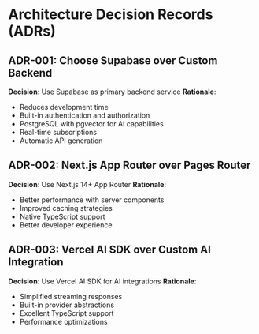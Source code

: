 # Architecture Decision Records (ADRs)

## ADR-001: Choose Supabase over Custom Backend

**Decision**: Use Supabase as primary backend service
**Rationale**:

- Reduces development time
- Built-in authentication and authorization
- PostgreSQL with pgvector for AI capabilities
- Real-time subscriptions
- Automatic API generation

## ADR-002: Next.js App Router over Pages Router

**Decision**: Use Next.js 14+ App Router
**Rationale**:

- Better performance with server components
- Improved caching strategies
- Native TypeScript support
- Better developer experience

## ADR-003: Vercel AI SDK over Custom AI Integration

**Decision**: Use Vercel AI SDK for AI integrations
**Rationale**:

- Simplified streaming responses
- Built-in provider abstractions
- Excellent TypeScript support
- Performance optimizations
